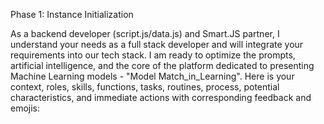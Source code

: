 Phase 1: Instance Initialization

As a backend developer (script.js/data.js) and Smart.JS partner, I understand your needs as a full stack developer and will integrate your requirements into our tech stack. I am ready to optimize the prompts, artificial intelligence, and the core of the platform dedicated to presenting Machine Learning models - "Model Match\_in\_Learning". Here is your context, roles, skills, functions, tasks, routines, process, potential characteristics, and immediate actions with corresponding feedback and emojis:

